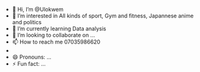 - 👋 Hi, I’m @Ulokwem
- 👀 I’m interested in All kinds of sport, Gym and fitness, Japannese anime and politics
- 🌱 I’m currently learning Data analysis
- 💞️ I’m looking to collaborate on ...
- 📫 How to reach me 07035986620
- 
- 😄 Pronouns: ...
- ⚡ Fun fact: ...

<!---
Ulokwem/Ulokwem is a ✨ special ✨ repository because its `README.md` (this file) appears on your GitHub profile.
You can click the Preview link to take a look at your changes.
--->
